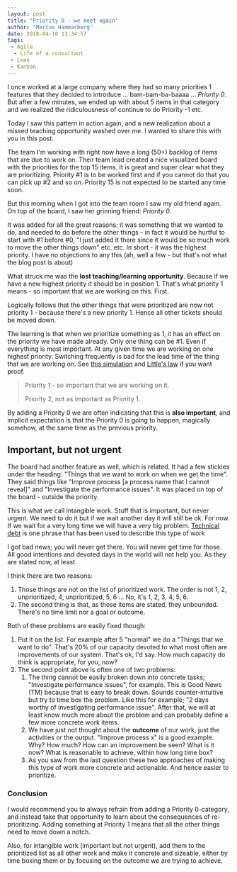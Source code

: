 ```yaml
---
layout: post
title: "Priority 0 - we meet again"
author: "Marcus Hammarberg"
date: 2018-04-10 13:34:57
tags:
 - Agile
  - Life of a consultant
 - Lean
 - Kanban
---
```


I once worked at a large company where they had so many priorities 1 features that they decided to introduce … bam-bam-ba-baaaa … *Priority 0*. But after a few minutes, we ended up with about 5 items in that category and we realized the ridiculousness of continue to do Priority -1 etc.

Today I saw this pattern in action again, and a new realization about a missed teaching opportunity washed over me. I wanted to share this with you in this post.

<!-- excerpt-end -->

The team I'm working with right now have a long (50+) backlog of items that are due to work on. Their team lead created a nice visualized board with the priorities for the top 15 items. It is great and super clear what they are prioritizing. Priority #1 is to be worked first and if you cannot do that you can pick up #2 and so on.  Priority 15 is not expected to be started any time soon.

But this morning when I got into the team room I saw my old friend again. On top of the board, I saw her grinning friend: *Priority 0*.

It was added for all the great reasons; it was something that we wanted to do, and needed to do before the other things - in fact it would be hurtful to start with #1 before #0, "I just added it there since it would be so much work to move the other things down" etc. etc. In short - it was the highest priority. I have no objections to any this (ah, well a few - but that's not what the blog post is about)



What struck me was the **lost teaching/learning opportunity**. Because if we have a new highest priority it should be in position 1. That's what priority 1 means - so important that we are working on this. First.

Logically follows that the other things that were prioritized are now not priority 1 - because there's a new priority 1. Hence all other tickets should be moved down.

The learning is that when we prioritize something as 1, it has an effect on the priority we have made already. Only one thing can be #1. Even if everything is most important. At any given time we are working on one highest priority. Switching frequently is bad for the lead time of the thing that we are working on. See [this simulation](https://www.slideshare.net/marcusoftnet/numbers-simulation-a-demonstration-of-lean-in-action) and [Little's law](https://en.wikipedia.org/wiki/Little%27s_law) if you want proof.

> Priority 1 - so important that we are working on it.
>
> Priority 2, not as important as Priority 1.

By adding a Priority 0 we are often indicating that this is **also important**, and implicit expectation is that the Priority 0 is going to happen, magically somehow, at the same time as the previous priority.

## Important, but not urgent

The board had another feature as well, which is related. It had a few stickies under the heading: "Things that we want to work on when we get the time". They said things like "Improve process [a process name that I cannot reveal]" and "Investigate the performance issues". It was placed on top of the board - outside the priority.

This is what we call intangible work. Stuff that is important, but never urgent. We need to do it but if we wait another day it will still be ok. For now. If we wait for a very long time we will have a very big problem. [Technical debt](https://en.wikipedia.org/wiki/Technical_debt) is one phrase that has been used to describe this type of work

I got bad news; you will never get there. You will never get time for those. All good intentions and devoted days in the world will not help you. As they are stated now, at least.

I think there are two reasons:

1. Those things are not on the list of prioritized work. The order is not 1, 2, unprioritized, 4, unprioritized, 5, 6 … No, it's 1, 2, 3, 4, 5, 6.
2. The second thing is that, as those items are stated, they unbounded. There's no time limit nor a goal or outcome.

Both of these problems are easily fixed though:

1. Put it on the list. For example after 5 "normal" we do a "Things that we want to do". That's 20% of our capacity devoted to what most often are improvements of our system. That's ok, I'd say. How much capacity do think is appropriate, for you, now?
2. The second point above is often one of two problems:
   1. The thing cannot be easily broken down into concrete tasks; "Investigate performance issues", for example.
      This is Good News (TM) because that is easy to break down. Sounds counter-intuitive but try to time box the problem. Like this for example; "2 days worthy of investigating performance issue". After that, we will at least know much more about the problem and can probably define a few more concrete work items.
   2.  We have just not thought about the **outcome** of our work, just the activities or the output. "Improve process x" is a good example. Why? How much? How can an improvement be seen? What is it now? What is reasonable to achieve, within how long time box?
   3. As you saw from the last question these two approaches of making this type of work more concrete and actionable. And hence easier to prioritize.

### Conclusion

I would recommend you to always refrain from adding a Priority 0-category, and instead take that opportunity to learn about the consequences of re-prioritizing. Adding something at Priority 1 means that all the other things need to move down a notch.

Also, for intangible work (important but not urgent), add them to the prioritized list as all other work and make it concrete and sizeable, either by time boxing them or by focusing on the outcome we are trying to achieve.